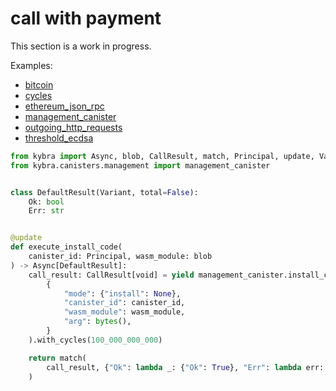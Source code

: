 # call with payment

This section is a work in progress.

Examples:

-   [bitcoin](https://github.com/demergent-labs/kybra/tree/main/examples/bitcoin)
-   [cycles](https://github.com/demergent-labs/kybra/tree/main/examples/cycles)
-   [ethereum_json_rpc](https://github.com/demergent-labs/kybra/tree/main/examples/ethereum_json_rpc)
-   [management_canister](https://github.com/demergent-labs/kybra/tree/main/examples/management_canister)
-   [outgoing_http_requests](https://github.com/demergent-labs/kybra/tree/main/examples/outgoing_http_requests)
-   [threshold_ecdsa](https://github.com/demergent-labs/kybra/tree/main/examples/motoko_examples/threshold_ecdsa)

```python
from kybra import Async, blob, CallResult, match, Principal, update, Variant, void
from kybra.canisters.management import management_canister


class DefaultResult(Variant, total=False):
    Ok: bool
    Err: str


@update
def execute_install_code(
    canister_id: Principal, wasm_module: blob
) -> Async[DefaultResult]:
    call_result: CallResult[void] = yield management_canister.install_code(
        {
            "mode": {"install": None},
            "canister_id": canister_id,
            "wasm_module": wasm_module,
            "arg": bytes(),
        }
    ).with_cycles(100_000_000_000)

    return match(
        call_result, {"Ok": lambda _: {"Ok": True}, "Err": lambda err: {"Err": err}}
    )
```
